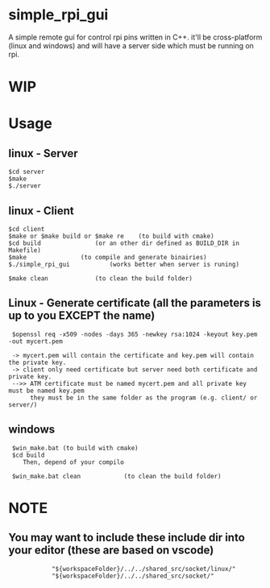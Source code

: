# simple_rpi_gui
A simple remote gui for control rpi pins written in C++.
it'll be cross-platform (linux and windows) and will have a server side which must be running on rpi.
# WIP


# Usage
  ## linux - Server
    $cd server
    $make
    $./server

  ## linux - Client
    $cd client
    $make or $make build or $make re	(to build with cmake)
    $cd build 				(or an other dir defined as BUILD_DIR in Makefile)
    $make				(to compile and generate binairies)
    $./simple_rpi_gui			(works better when server is runing)

    $make clean 			(to clean the build folder)

  ## Linux - Generate certificate (all the parameters is up to you EXCEPT the name)
     $openssl req -x509 -nodes -days 365 -newkey rsa:1024 -keyout key.pem -out mycert.pem
     
     -> mycert.pem will contain the certificate and key.pem will contain the private key.
     -> client only need certificate but server need both certificate and private key.
     -->> ATM certificate must be named mycert.pem and all private key must be named key.pem
     	  they must be in the same folder as the program (e.g. client/ or server/)

  ## windows
     $win_make.bat (to build with cmake)
	 $cd build
		Then, depend of your compilo

	 $win_make.bat clean 			(to clean the build folder)

# NOTE
  ## You may want to include these include dir into your editor (these are based on vscode)
                "${workspaceFolder}/../../shared_src/socket/linux/"
                "${workspaceFolder}/../../shared_src/socket/"
